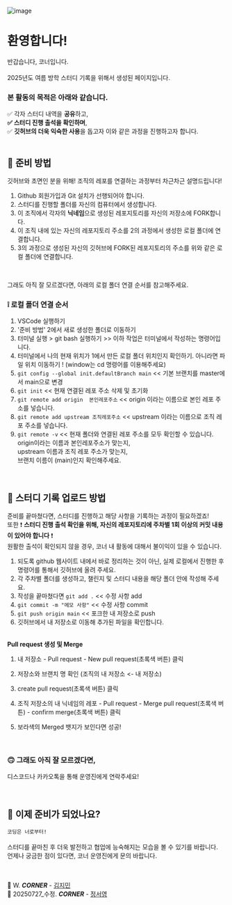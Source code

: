 ![image](https://github.com/DS-Corner-Study/.github/assets/101644134/9c154442-9076-4f51-9945-0d16efa85629)

# 환영합니다!
반갑습니다, 코너입니다. </br> </br> 
2025년도 여름 방학 스터디 기록을 위해서 생성된 페이지입니다.</br>
### 본 활동의 목적은 아래와 같습니다.
✅ 각자 스터디 내역을 **공유**하고, </br>
**✅ 스터디 진행 출석을 확인하며**,</br>
✅ **깃허브의 더욱 익숙한 사용**을 돕고자 이와 같은 과정을 진행하고자 합니다.   
</br>

## 🤔 준비 방법 
깃허브와 초면인 분을 위해! 조직의 레포를 연결하는 과정부터 차근차근 설명드립니다!
1. Github 회원가입과 Git 설치가 선행되어야 합니다.
2. 스터디를 진행할 폴더를 자신의 컴퓨터에서 생성합니다.
3. 이 조직에서 각자의 **닉네임**으로 생성된 레포지토리를 자신의 저장소에 FORK합니다.
4. 이 조직 내에 있는 자신의 레포지토리 주소를 2의 과정에서 생성한 로컬 폴더에 연결합니다.
5. 3의 과정으로 생성된 자신의 깃허브에 FORK된 레포지토리의 주소를 위와 같은 로컬 폴더에 연결합니다.
</br> 

그래도 아직 잘 모르겠다면, 아래의 로컬 폴더 연결 순서를 참고해주세요.
### ❕ 로컬 폴더 연결 순서 
1. VSCode 실행하기
2. '준비 방법' 2에서 새로 생성한 폴더로 이동하기
3. 터미널 실행 > git bash 실행하기 >> 이하 작업은 터미널에서 작성하는 명령어입니다.
4. 터미널에서 나의 현재 위치가 1에서 만든 로컬 폴더 위치인지 확인하기.
아니라면 파일 위치 이동하기 ! (window는 cd 명령어를 이용해주세요)
5. ```git config --global init.defaultBranch main``` << 기본 브랜치를 master에서 main으로 변경
6. ``` git init ```
<< 현재 연결된 레포 주소 삭제 및 초기화
7. ``` git remote add origin  본인레포주소 ``` 
<< origin 이라는 이름으로 본인 레포 주소를 넣습니다.
8. ``` git remote add upstream 조직레포주소 ``` 
<< upstream 이라는 이름으로 조직 레포 주소를 넣습니다.
9. ``` git remote -v ```
<< 현재 폴더와 연결된 레포 주소를 모두 확인할 수 있습니다. </br>
origin이라는 이름과 본인레포주소가 맞는지, </br>upstream 이름과 조직 레포 주소가 맞는지, </br>브랜치 이름이 (main)인지 확인해주세요.
</br>

## 🤗 스터디 기록 업로드 방법
준비를 끝마쳤다면, 스터디를 진행하고 해당 사항을 기록하는 과정이 필요하겠죠! </br> 
또한 ❗ **스터디 진행 출석 확인을 위해, 자신의 레포지토리에 주차별 1회 이상의 커밋 내용이 있어야 합니다** ❗  </br> 
원활한 출석이 확인되지 않을 경우, 코너 내 활동에 대해서 불이익이 있을 수 있습니다. </br> 

1. 되도록 github 웹사이트 내에서 바로 정리하는 것이 아닌, 실제 로컬에서 진행한 후 명령어를 통해서 깃허브에 올려 주세요.
2. 각 주차별 폴더를 생성하고, 챌린지 및 스터디 내용을 해당 폴더 안에 작성해 주세요.
3. 작성을 끝마쳤다면 ```git add .``` << 수정 사항 add
4. ```git commit -m "메모 사항"``` << 수정 사항 commit
5. ```git push origin main``` << 포크한 내 저장소로 push
6. 깃허브에서 내 저장소로 이동해 추가된 파일을 확인합니다.

</br> **Pull request 생성 및 Merge**
1. 내 저장소 - Pull request - New pull request(초록색 버튼) 클릭
2. 저장소와 브랜치 명 확인 (조직의 내 저장소 <- 내 저장소)
3. create pull request(초록색 버튼) 클릭
4. 조직 저장소의 내 닉네임의 레포 - Pull request - Merge pull request(초록색 버튼) - confirm merge(초록색 버튼) 클릭
5. 보라색의 Merged 뱃지가 보인다면 성공!
   
   </br>

### 🙃 그래도 아직 잘 모르겠다면, 
디스코드나 카카오톡을 통해 운영진에게 연락주세요!

</br>

## 🚀 이제 준비가 되었나요? 
```코딩은 너로부터!```</br> </br>
스터디를 끝마친 후 더욱 발전하고 협업에 능숙해지는 모습을 볼 수 있기를 바랍니다.</br>
언제나 궁금한 점이 있다면, 코너 운영진에게 문의 바랍니다.
</br> </br> </br> 

🧡 W. _**CORNER**_ - [김지민](https://github.com/jimin-ni)</br>
🧡 20250727_수정. _**CORNER**_ - [정서영](https://github.com/mzxxzysy)
